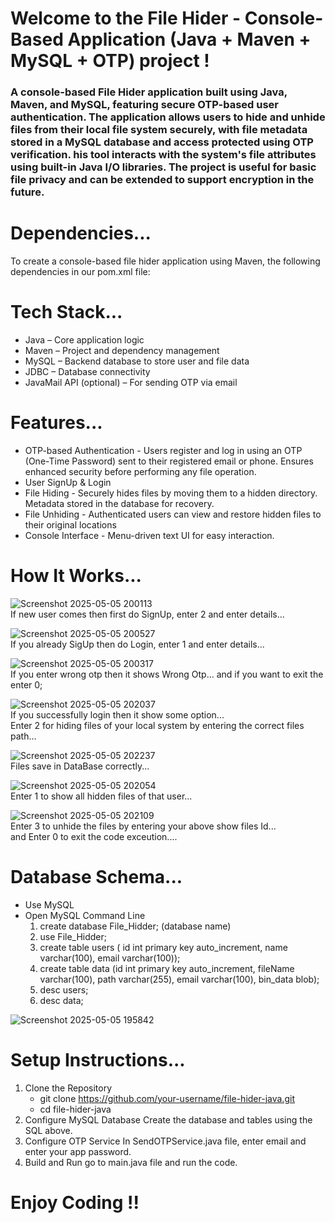 # Welcome to the File Hider - Console-Based Application (Java + Maven + MySQL + OTP) project !

### A console-based File Hider application built using Java, Maven, and MySQL, featuring secure OTP-based user authentication. The application allows users to hide and unhide files from their local file system securely, with file metadata stored in a MySQL database and access protected using OTP verification. his tool interacts with the system's file attributes using built-in Java I/O libraries. The project is useful for basic file privacy and can be extended to support encryption in the future.

# Dependencies...
To create a console-based file hider application using Maven, the following dependencies in our pom.xml file:
#### <!-- https://mvnrepository.com/artifact/mysql/mysql-connector-java -->
#### <!-- https://mvnrepository.com/artifact/com.sun.mail/javax.mail -->

# Tech Stack...
<ul>
  <li>Java – Core application logic</li>
  <li>Maven – Project and dependency management</li>
  <li>MySQL – Backend database to store user and file data</li>
  <li>JDBC – Database connectivity</li>
  <li>JavaMail API (optional) – For sending OTP via email</li>
</ul>

# Features...
<ul>
  <li>OTP-based Authentication - Users register and log in using an OTP (One-Time Password) sent to their registered email or phone. Ensures enhanced security before performing any file operation.</li>
  <li>User SignUp & Login </li>
  <li>File Hiding - Securely hides files by moving them to a hidden directory. Metadata stored in the database for recovery.</li>
  <li>File Unhiding - Authenticated users can view and restore hidden files to their original locations</li>
  <li>Console Interface - Menu-driven text UI for easy interaction.</li>
</ul>

# How It Works...<br/>

![Screenshot 2025-05-05 200113](https://github.com/user-attachments/assets/a02d2bd4-e50d-484f-9f19-0ac9c796b077)
<br/>
If new user comes then first do SignUp, enter 2 and enter details...<br/>

![Screenshot 2025-05-05 200527](https://github.com/user-attachments/assets/5c721d9f-3d31-4ea8-b7ca-3d0e6c498373)
<br/>
If you already SigUp then do Login, enter 1 and enter details...<br/>

![Screenshot 2025-05-05 200317](https://github.com/user-attachments/assets/ad07d6b1-c109-4247-92a7-db456ec673bd)
<br/>
If you enter wrong otp then it shows Wrong Otp...
and if you want to exit the enter 0;<br/>

![Screenshot 2025-05-05 202037](https://github.com/user-attachments/assets/88d87232-1e98-4246-aed3-873550fc497f)
<br/>
If you successfully login then it show some option...
<br/>
Enter 2  for hiding files of your local system by entering the correct files path...<br/>

![Screenshot 2025-05-05 202237](https://github.com/user-attachments/assets/77d4877c-9fad-441c-a14e-784ceb430033)
<br/>
Files save in DataBase correctly...<br/>

![Screenshot 2025-05-05 202054](https://github.com/user-attachments/assets/536d32e5-d956-4b3c-a966-dedc3860e7eb)
<br/>
Enter 1 to show all hidden files of that user...<br/>

![Screenshot 2025-05-05 202109](https://github.com/user-attachments/assets/900face8-acc6-4716-ac0f-5abeba7a24ef)
<br/>
Enter 3 to unhide the files by entering your above show files Id...<br/>
and Enter 0 to exit the code exceution....

#  Database Schema...
* Use MySQL
* Open MySQL Command Line
  1. create database File_Hidder; (database name)
  2. use File_Hidder;
  3. create table users ( id int primary key auto_increment, name varchar(100), email varchar(100));
  4. create table data (id int primary key auto_increment, fileName varchar(100), path varchar(255), email varchar(100), bin_data blob);
  5. desc users;
  6. desc data;

![Screenshot 2025-05-05 195842](https://github.com/user-attachments/assets/3abdfdd3-a31f-4f7b-9aac-7e9a761f67d5)

#  Setup Instructions...

1. Clone the Repository
   * git clone https://github.com/your-username/file-hider-java.git
   * cd file-hider-java
2. Configure MySQL Database
   Create the database and tables using the SQL above.
3. Configure OTP Service
   In SendOTPService.java file, enter email and enter your app password.
4. Build and Run
   go to main.java file and run the code. 

# Enjoy Coding !!








